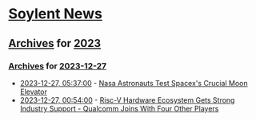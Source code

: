 # [Soylent News](../../../README.md)

## [Archives](../../index.md) for [2023](../index.md)

### [Archives](../../index.md) for [2023-12-27](index.md)

* [2023-12-27, 05:37:00](https://soylentnews.org/article.pl?sid=23/12/26/1318231&from=rss) - [Nasa Astronauts Test Spacex's Crucial Moon Elevator](https://soylentnews.org/article.pl?sid=23/12/26/1318231&from=rss)
* [2023-12-27, 00:54:00](https://soylentnews.org/article.pl?sid=23/12/26/1315247&from=rss) - [Risc-V Hardware Ecosystem Gets Strong Industry Support - Qualcomm Joins With Four Other Players](https://soylentnews.org/article.pl?sid=23/12/26/1315247&from=rss)
